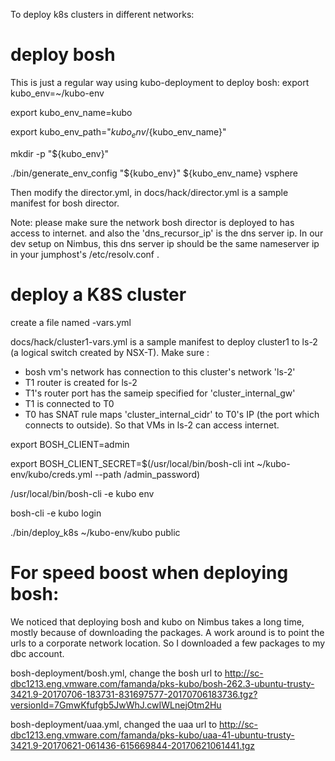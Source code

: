 To deploy k8s clusters in different networks:
# deploy bosh
This is just a regular way using kubo-deployment to deploy bosh:
export kubo_env=~/kubo-env

export kubo_env_name=kubo

export kubo_env_path="${kubo_env}/${kubo_env_name}"

mkdir -p "${kubo_env}"

./bin/generate_env_config "${kubo_env}" ${kubo_env_name} vsphere

Then modify the director.yml, in docs/hack/director.yml is a sample manifest for bosh director.

Note: please make sure the network bosh director is deployed to has access to internet. and also the 'dns_recursor_ip' is the dns server ip. In our dev setup on Nimbus, this dns server ip should be the same nameserver ip in your jumphost's /etc/resolv.conf .

# deploy a K8S cluster
create a file named <cluster-name>-vars.yml

docs/hack/cluster1-vars.yml is a sample manifest to deploy cluster1 to ls-2 (a logical switch created by NSX-T).
Make sure :
 - bosh vm's network has connection to this cluster's network 'ls-2'
 - T1 router is created for ls-2 
 - T1's router port has the sameip specified for 'cluster_internal_gw'
 - T1 is connected to T0
 - T0 has SNAT rule maps 'cluster_internal_cidr' to T0's IP (the port which connects to outside). So that VMs in ls-2 can access internet.

export BOSH_CLIENT=admin

export BOSH_CLIENT_SECRET=$(/usr/local/bin/bosh-cli int ~/kubo-env/kubo/creds.yml --path /admin_password)

/usr/local/bin/bosh-cli -e kubo env

bosh-cli -e kubo login

./bin/deploy_k8s ~/kubo-env/kubo <cluster-name> public

# For speed boost when deploying bosh: 

We noticed that deploying bosh and kubo on Nimbus takes a long time, mostly because of downloading the packages.
A work around is to point the urls to a corporate network location. So I downloaded a few packages to my dbc account.

bosh-deployment/bosh.yml, change the bosh url to http://sc-dbc1213.eng.vmware.com/famanda/pks-kubo/bosh-262.3-ubuntu-trusty-3421.9-20170706-183731-831697577-20170706183736.tgz?versionId=7GmwKfufgb5JwWhJ.cwIWLnejOtm2Hu

bosh-deployment/uaa.yml, changed the uaa url to
http://sc-dbc1213.eng.vmware.com/famanda/pks-kubo/uaa-41-ubuntu-trusty-3421.9-20170621-061436-615669844-20170621061441.tgz





